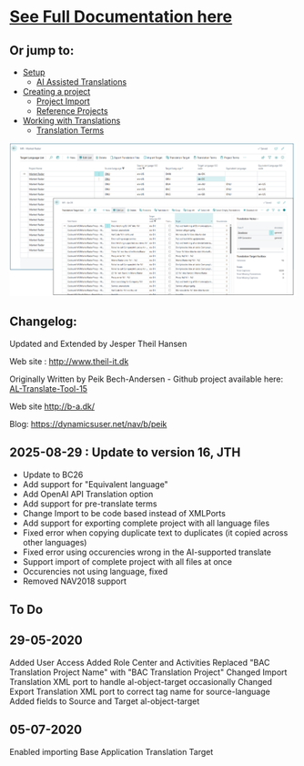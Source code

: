
# [See Full Documentation here](/.assets/Setup.md)

## Or jump to: 

- [Setup](/.assets/Setup.md)
    - [AI Assisted Translations](/.assets/Setup.md#ai-translate-tools)
- [Creating a project](/.assets/Projects.md)
    - [Project Import](/.assets/Projects.md#project-import)
    - [Reference Projects](/.assets/Projects.md#reference-projects)
- [Working with Translations](/.assets/Translations.md)
    - [Translation Terms](/.assets/Translations.md#translation-terms)

![Bcxman screens](/.assets/bcxman.png)


## Changelog:
Updated and Extended by Jesper Theil Hansen

Web site : http://www.theil-it.dk

Originally Written by Peik Bech-Andersen - Github project available here: [AL-Translate-Tool-15](https://github.com/peikba/AL-Translate-Tool-15)

Web site http://b-a.dk/

Blog: https://dynamicsuser.net/nav/b/peik


## 2025-08-29 : Update to version 16,  JTH
- Update to BC26
- Add support for "Equivalent language" 
- Add OpenAI API Translation option     
- Add support for pre-translate terms
- Change Import to be code based instead of XMLPorts
- Add support for exporting complete project with all language files 
- Fixed error when copying duplicate text to duplicates (it copied across other languages)
- Fixed error using occurencies wrong in the AI-supported translate
- Support import of complete project with all files at once
- Occurencies not using language, fixed
- Removed NAV2018 support

## To Do 

## 29-05-2020
Added User Access
Added Role Center and Activities
Replaced "BAC Translation Project Name" with "BAC Translation Project"
Changed Import Translation XML port to handle al-object-target occasionally
Changed Export Translation XML port to correct tag name for source-language
Added fields to Source and Target al-object-target

## 05-07-2020
Enabled importing Base Application Translation Target
